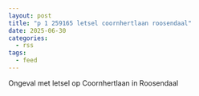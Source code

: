 ```yaml
---
layout: post
title: "p 1 259165 letsel coornhertlaan roosendaal"
date: 2025-06-30
categories: 
  - rss
tags: 
  - feed
---
```


Ongeval met letsel op Coornhertlaan in Roosendaal
